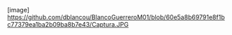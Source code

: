 
[image] https://github.com/dblancou/BlancoGuerreroM01/blob/60e5a8b69791e8f1bc77379ea1ba2b09ba8b7e43/Captura.JPG
